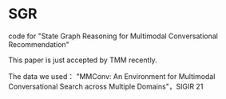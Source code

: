 # SGR

code for "State Graph Reasoning for Multimodal Conversational Recommendation"

This paper is just accepted by TMM recently.

The data we used： "MMConv: An Environment for Multimodal Conversational Search across Multiple Domains"，SIGIR 21



